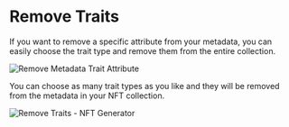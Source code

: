# Remove Traits

If you want to remove a specific attribute from your metadata, you can easily choose the trait type and remove them from the entire collection.

![Remove Metadata Trait Attribute](https://s3.amazonaws.com/cdn.fardoss.com/docs_content/Remove%20Traits%201.png)

You can choose as many trait types as you like and they will be removed from the metadata in your NFT collection.

![Remove Traits - NFT Generator](https://s3.amazonaws.com/cdn.fardoss.com/docs_content/Remove%20Traits%202.png)
